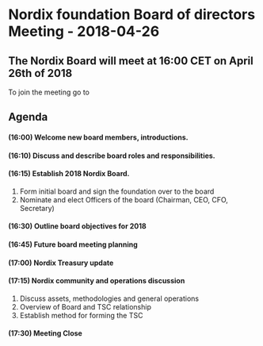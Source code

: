 # Nordix foundation Board of directors Meeting - 2018-04-26

## The Nordix Board will meet at 16:00 CET on April 26th of 2018
To join the meeting go to <add link here>
  
##  Agenda
#### (16:00) Welcome new board members, introductions.
#### (16:10) Discuss and describe board roles and responsibilities.
#### (16:15) Establish 2018 Nordix Board.
  1. Form initial board and sign the foundation over to the board
  1. Nominate and elect Officers of the board (Chairman, CEO, CFO, Secretary)
#### (16:30) Outline board objectives for 2018
#### (16:45) Future board meeting planning 
#### (17:00) Nordix Treasury update
#### (17:15) Nordix community and operations discussion
  1. Discuss assets, methodologies and general operations
  1. Overview of Board and TSC relationship
  1. Establish method for forming the TSC
#### (17:30) Meeting Close
